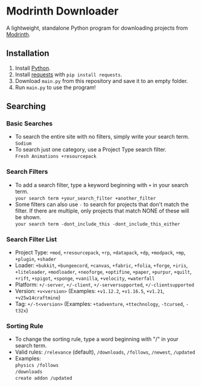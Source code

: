 # Modrinth Downloader
A lightweight, standalone Python program for downloading projects from [Modrinth](https://modrinth.com/).

## Installation
1. Install [Python](https://www.python.org/).
2. Install [requests](https://pypi.org/project/requests/) with `pip install requests`.
3. Download `main.py` from this repository and save it to an empty folder.
4. Run `main.py` to use the program!

## Searching
### Basic Searches
* To search the entire site with no filters, simply write your search term.\
  `Sodium`
* To search just one category, use a Project Type search filter.\
  `Fresh Animations +resourcepack`

### Search Filters
* To add a search filter, type a keyword beginning with `+` in your search term.\
  `your search term +your_search_filter +another_filter`
* Some filters can also use `-` to search for projects that don't match the filter. If there are multiple, only projects that match NONE of these will be shown.\
  `your search term -dont_include_this -dont_include_this_either`

### Search Filter List
* Project Type: `+mod`, `+resourcepack`, `+rp`, `+datapack`, `+dp`, `+modpack`, `+mp`, `+plugin`, `+shader`
* Loader: `+bukkit`, `+bungeecord`, `+canvas`, `+fabric`, `+folia`, `+forge`, `+iris`, `+liteloader`, `+modloader`, `+neoforge`, `+optifine`, `+paper`, `+purpur`, `+quilt`, `+rift`, `+spigot`, `+sponge`, `+vanilla`, `+velocity`, `+waterfall`
* Platform: `+/-server`, `+/-client`, `+/-serversupported`, `+/-clientsupported`
* Version: `+v<version>` (Examples: `+v1.12.2`, `+v1.16.5`, `+v1.21`, `+v25w14craftmine`)
* Tag: `+/-t<version>` (Examples: `+tadventure`, `+ttechnology`, `-tcursed`, `-t32x`)

### Sorting Rule
* To change the sorting rule, type a word beginning with "/" in your search term.
* Valid rules: `/relevance` (default), `/downloads`, `/follows`, `/newest`, `/updated`
* Examples:\
  `physics /follows`\
  `/downloads`\
  `create addon /updated`
